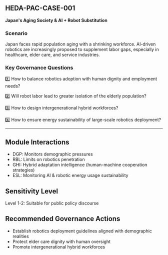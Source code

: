 ## HEDA-PAC-CASE-001
**Japan's Aging Society & AI + Robot Substitution**

### Scenario
Japan faces rapid population aging with a shrinking workforce.
AI-driven robotics are increasingly proposed to supplement labor gaps, especially in healthcare, elder care, and service industries.

### Key Governance Questions
1️⃣ How to balance robotics adoption with human dignity and employment needs?

2️⃣ Will robot labor lead to greater isolation of the elderly population?

3️⃣ How to design intergenerational hybrid workforces?

4️⃣ How to ensure energy sustainability of large-scale robotics deployment?

---

## Module Interactions
- DGP: Monitors demographic pressures
- RBL: Limits on robotics penetration
- GHI: Hybrid adaptation intelligence (human-machine cooperation strategies)
- ESL: Monitoring AI & robotic energy usage sustainability

## Sensitivity Level
Level 1-2: Suitable for public policy discourse

## Recommended Governance Actions
- Establish robotics deployment guidelines aligned with demographic realities
- Protect elder care dignity with human oversight
- Promote intergenerational hybrid workforces

